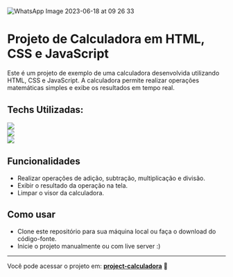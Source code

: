 
<h1></h1>

![WhatsApp Image 2023-06-18 at 09 26 33](https://github.com/eduardonunespp/projeto-calculadora/assets/100363170/26f2038b-7e4e-44d2-aa40-a19ab02854fb)

<h1></h1>

<div>
 
 <h1>Projeto de Calculadora em HTML, CSS e JavaScript</h1>
 
 
Este é um projeto de exemplo de uma calculadora desenvolvida utilizando HTML, CSS e JavaScript. A calculadora permite realizar operações matemáticas simples e exibe os resultados em tempo real.
 
 <h2>Techs Utilizadas:</h2>
 
  
 <div>
    <img src=https://img.shields.io/badge/HTML5-E34F26?style=for-the-badge&logo=html5&logoColor=white>
 </div>
  <div>
    <img src="https://img.shields.io/badge/CSS3-1572B6?style=for-the-badge&logo=css3&logoColor=white">
 </div>
  <div>
   <img style="block" src="https://img.shields.io/badge/JavaScript-F7DF1E?style=for-the-badge&logo=javascript&logoColor=black">
 </div>
 
 <h2>Funcionalidades</h2>
 
 - Realizar operações de adição, subtração, multiplicação e divisão.
 - Exibir o resultado da operação na tela.
 - Limpar o visor da calculadora.
 
 <h2>Como usar</h2>
  
 - Clone este repositório para sua máquina local ou faça o download do código-fonte.
 - Inicie o projeto manualmente ou com live server :)

 <hr>
 
 Você pode acessar o projeto em: <strong><a href='https://eduardonunespp.github.io/projeto-calculadora/index.html'>project-calculadora</a></strong> 
🚀
 
</div>

